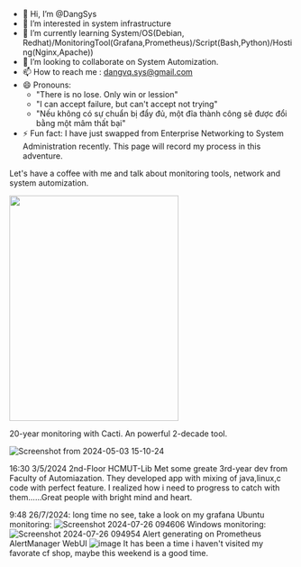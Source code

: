 - 👋 Hi, I’m @DangSys
- 👀 I’m interested in system infrastructure
- 🌱 I’m currently learning System/OS(Debian, Redhat)/MonitoringTool(Grafana,Prometheus)/Script(Bash,Python)/Hosting(Nginx,Apache))
- 💞️ I’m looking to collaborate on System Automization.
- 📫 How to reach me : dangvq.sys@gmail.com
- 😄 Pronouns:
    - "There is no lose. Only win or lession"
    - "I can accept failure, but can't accept not trying"
    - "Nếu không có sự chuẩn bị đẩy đủ, một đĩa thành công sẽ được đổi bằng một mâm thất bại"
- ⚡ Fun fact: I have just swapped from Enterprise Networking to System Administration recently. This page will record my process in this adventure.

Let's have a coffee with me and talk about monitoring tools, network and system automization.

<img src="https://github.com/DangSys/DangSys/assets/168504365/0c478859-e5e7-4330-90ab-d95178d07207" width=300, height=400>


20-year monitoring with Cacti. An powerful 2-decade tool.

![Screenshot from 2024-05-03 15-10-24](https://github.com/DangSys/DangSys/assets/168504365/49de9b14-658d-4c47-bab6-543f3dbbaf6a)

16:30 3/5/2024 2nd-Floor HCMUT-Lib Met some greate 3rd-year dev from Faculty of Automiazation. They developed app with mixing of java,linux,c code with perfect feature. 
I realized how i need to progress to catch with them......Great people with bright mind and heart.

9:48 26/7/2024: long time no see, take a look on my grafana
Ubuntu monitoring:
![Screenshot 2024-07-26 094606](https://github.com/user-attachments/assets/ae747d4c-8809-4ea7-b1b5-0cce2b650bbe)
Windows monitoring:
![Screenshot 2024-07-26 094954](https://github.com/user-attachments/assets/d938a7d6-cacb-4451-9b03-8d0d4355d86b)
Alert generating on Prometheus AlertManager WebUI
![image](https://github.com/user-attachments/assets/6c1fb929-5819-490b-844c-56e02f6a3859)
It has been a time i haven't visited my favorate cf shop, maybe this weekend is a good time.



<!---
DangSys/DangSys is a ✨ special ✨ repository because its `README.md` (this file) appears on your GitHub profile.
You can click the Preview link to take a look at your changes.
--->
